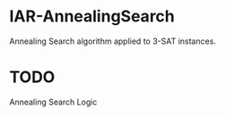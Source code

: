 # IAR-AnnealingSearch
Annealing Search algorithm applied to 3-SAT instances.

# TODO
Annealing Search Logic
